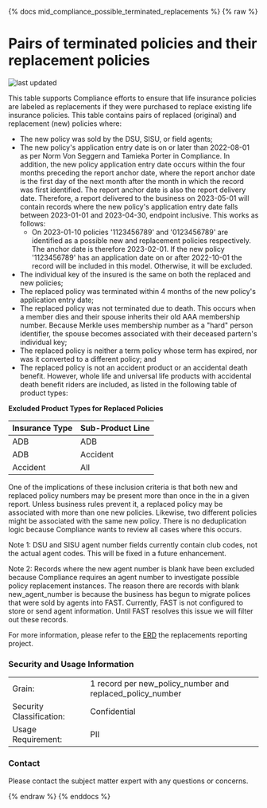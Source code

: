 {% docs mid_compliance_possible_terminated_replacements %}
{% raw %}

# Pairs of terminated policies and their replacement policies

![last updated](assets/update_badges/mid_compliance_possible_terminated_replacements.svg)

This table supports Compliance efforts to ensure that life insurance policies are labeled as replacements if they were 
purchased to replace existing life insurance policies. This table contains pairs of replaced (original) and replacement
(new) policies where:
* The new policy was sold by the DSU, SISU, or field agents;
* The new policy's application entry date is on or later than 2022-08-01 as per Norm Von Seggern and Tamieka Porter in 
Compliance. In addition, the new policy application entry date occurs within the four months preceding the report anchor
date, where the report anchor date is the first day of the next month after the month in which the record was first 
identified. The report anchor date is also the report delivery date. Therefore, a report delivered to the business on
2023-05-01 will contain records where the new policy's application entry date falls between 2023-01-01 and 2023-04-30,
endpoint inclusive. This works as follows:
    * On 2023-01-10 policies '1123456789' and '0123456789' are identified as a possible new and replacement policies
    respectively. The anchor date is therefore 2023-02-01. If the new policy '1123456789' has an application date on or
    after 2022-10-01 the record will be included in this model. Otherwise, it will be excluded.
* The individual key of the insured is the same on both the replaced and new policies;
* The replaced policy was terminated within 4 months of the new policy's application entry date;
* The replaced policy was not terminated due to death. This occurs when a member dies and their spouse inherits their
old AAA membership number. Because Merkle uses membership number as a "hard" person identifier, the spouse becomes
associated with their deceased partern's individual key;
* The replaced policy is neither a term policy whose term has expired, nor was it converted to a different policy; and
* The replaced policy is not an accident product or an accidental death benefit. However, whole life and universal life
products with accidental death benefit riders are included, as listed in the following table of product types:

**Excluded Product Types for Replaced Policies**

| Insurance Type | Sub-Product Line |
| --- | --- |
| ADB | ADB |
| ADB | Accident |
| Accident | All |

One of the implications of these inclusion criteria is that both new and replaced policy numbers may be present more 
than once in the in a given report. Unless business rules prevent it, a replaced policy may be associated with more than
one new policies. Likewise, two different policies might be associated with the same new policy. There is no 
deduplication logic because Compliance wants to review all cases where this occurs.
 
Note 1: DSU and SISU agent number fields currently contain club codes, not the actual agent codes. This will be fixed in
a future enhancement.

Note 2: Records where the new agent number is blank have been excluded because Compliance requires an agent number to 
investigate possible policy replacement instances. The reason there are records with blank new_agent_number is because 
the business has begun to migrate polices that were sold by agents into FAST. Currently, FAST is not configured to store 
or send agent information. Until FAST resolves this issue we will filter out these records.

For more information, please refer to the [ERD](https://lucid.app/lucidchart/3ea52137-1ee6-46f1-ad04-745d218dc47c/edit?invitationId=inv_d1dbc9e8-63b3-4488-b94c-330188be3e96&page=RJLM6QsRZ8yW#) the replacements reporting project.

### Security and Usage Information
|     |     |
| --- | --- |
| Grain:                   | 1 record per new_policy_number and replaced_policy_number|
| Security Classification: | Confidential |
| Usage Requirement:       | PII |

### Contact
Please contact the subject matter expert with any questions or concerns.

{% endraw %}
{% enddocs %}